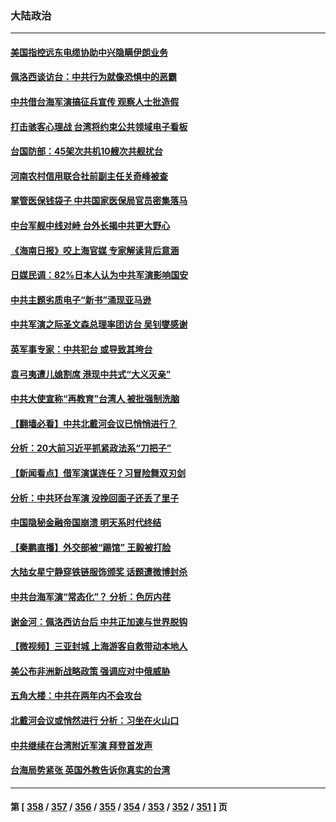 ### 大陆政治
---
#### [美国指控远东电缆协助中兴隐瞒伊朗业务](../../pages/ncid277/n13798971.md) 
#### [佩洛西谈访台：中共行为就像恐惧中的恶霸](../../pages/ncid277/n13798920.md) 
#### [中共借台海军演搞征兵宣传 观察人士批造假](../../pages/ncid277/n13798739.md) 
#### [打击骇客心理战 台湾将约束公共领域电子看板](../../pages/ncid277/n13798818.md) 
#### [台国防部：45架次共机10艘次共舰扰台](../../pages/ncid277/n13798875.md) 
#### [河南农村信用联合社前副主任关奇峰被查](../../pages/ncid277/n13798777.md) 
#### [掌管医保钱袋子 中共国家医保局官员密集落马](../../pages/ncid277/n13798663.md) 
#### [中台军舰中线对峙 台外长揭中共更大野心](../../pages/ncid277/n13798740.md) 
#### [《海南日报》咬上海官媒 专家解读背后意涵](../../pages/ncid277/n13798639.md) 
#### [日媒民调：82%日本人认为中共军演影响国安](../../pages/ncid277/n13798629.md) 
#### [中共主题劣质电子“新书”涌现亚马逊](../../pages/ncid277/n13798619.md) 
#### [中共军演之际圣文森总理率团访台 吴钊燮感谢](../../pages/ncid277/n13798559.md) 
#### [英军事专家：中共犯台 或导致其垮台](../../pages/ncid277/n13798430.md) 
#### [袁弓夷遭儿媳割席 港现中共式“大义灭亲”](../../pages/ncid277/n13798585.md) 
#### [中共大使宣称“再教育”台湾人 被批强制洗脑](../../pages/ncid277/n13798497.md) 
#### [【翻墙必看】中共北戴河会议已悄悄进行？](../../pages/ncid277/n13798536.md) 
#### [分析：20大前习近平抓紧政法系“刀把子”](../../pages/ncid277/n13798372.md) 
#### [【新闻看点】借军演谋连任？习冒险舞双刃剑](../../pages/ncid277/n13798415.md) 
#### [分析：中共环台军演 没挽回面子还丢了里子](../../pages/ncid277/n13798433.md) 
#### [中国隐秘金融帝国崩溃 明天系时代终结](../../pages/ncid277/n13798440.md) 
#### [【秦鹏直播】外交部被“踢馆” 王毅被打脸](../../pages/ncid277/n13798303.md) 
#### [大陆女星宁静穿铁链服饰颁奖 话题遭微博封杀](../../pages/ncid277/n13798375.md) 
#### [中共台海军演“常态化”？ 分析：色厉内荏](../../pages/ncid277/n13798313.md) 
#### [谢金河：佩洛西访台后 中共正加速与世界脱钩](../../pages/ncid277/n13798195.md) 
#### [【微视频】三亚封城 上海游客自救带动本地人](../../pages/ncid277/n13798298.md) 
#### [美公布非洲新战略政策 强调应对中俄威胁](../../pages/ncid277/n13798330.md) 
#### [五角大楼：中共在两年内不会攻台](../../pages/ncid277/n13798354.md) 
#### [北戴河会议或悄然进行 分析：习坐在火山口](../../pages/ncid277/n13798123.md) 
#### [中共继续在台湾附近军演 拜登首发声](../../pages/ncid277/n13798310.md) 
#### [台海局势紧张 英国外教告诉你真实的台湾](../../pages/ncid277/n13798341.md) 

---
#### 第 [ [358](./358.md) / [357](./357.md) / [356](./356.md) / [355](./355.md) / [354](./354.md) / [353](./353.md) / [352](./352.md) / [351](./351.md) ] 页
